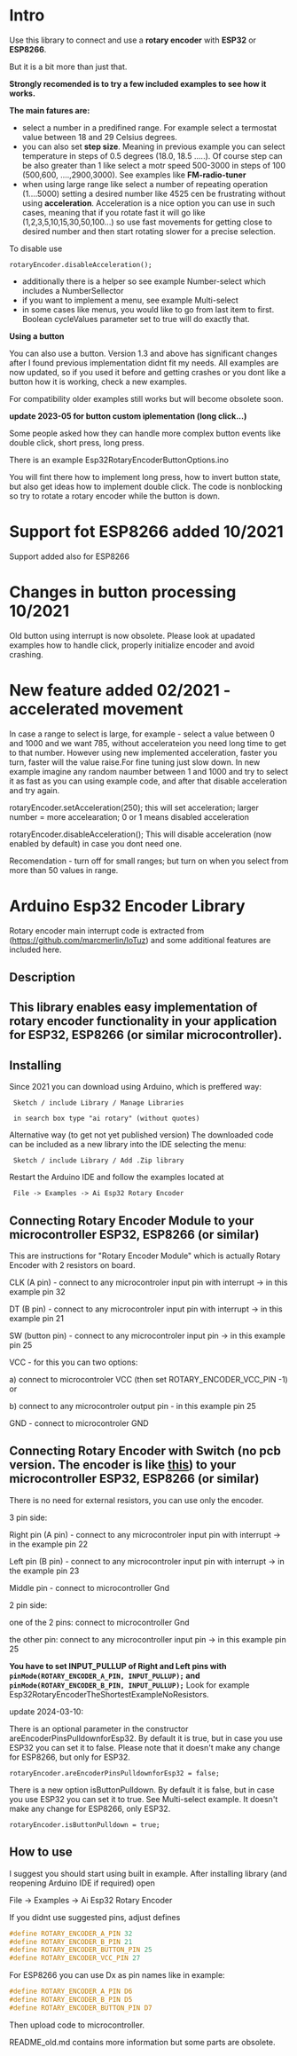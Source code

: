 # Intro

Use this library to connect and use a **rotary encoder** with **ESP32** or **ESP8266**.

But it is a bit more than just that. 

**Strongly recomended is to try a few included examples to see how it works.**

**The main fatures are:**
- select a number in a predifined range. For example select a termostat value between 18 and 29 Celsius degrees.
- you can also set **step size**. Meaning in previous example you can select temperature in steps of 0.5 degrees (18.0, 18.5 .....). Of course step can be also greater than 1 like select a motr speed 500-3000 in steps of 100 (500,600, ....,2900,3000). See examples like **FM-radio-tuner**
- when using large range like select a number of repeating operation (1....5000) setting a desired number like 4525 cen be frustrating without using **acceleration**. Acceleration is a nice option you can use in such cases, meaning that if you rotate fast it will go like (1,2,3,5,10,15,30,50,100...) so use fast movements for getting close to desired number and then start rotating slower for a precise selection.

To disable use

```
rotaryEncoder.disableAcceleration();
```

- additionally there is a helper so see example Number-select which includes a NumberSellector
- if you want to implement a menu, see example Multi-select
- in some cases like menus, you would like to go from last item to first. Boolean cycleValues parameter set to true will do exactly that.

**Using a button**

You can also use a button. Version 1.3 and above has significant changes after I found previous implementation didnt fit my needs. All examples are now updated, so if you used it before and getting crashes or you dont like a button how it is working, check a new examples.

For compatibility older examples still works but will become obsolete soon.

**update 2023-05 for button custom iplementation (long click...)**

Some people asked how they can handle more complex button events like double click, short press, long press.

There is an example Esp32RotaryEncoderButtonOptions.ino

You will fint there how to implement long press, how to invert button state, but also get ideas how to implement double click.
The code is nonblocking so try to rotate a rotary encoder while the button is down.


# Support fot ESP8266 added 10/2021

Support added also for ESP8266

# Changes in button processing 10/2021

Old button using interrupt is now obsolete.
Please look at upadated examples how to handle click, properly initialize encoder and avoid crashing.

# New feature added 02/2021 - accelerated movement

In case a range to select is large, for example - select a value between 0 and 1000 and we want 785, without accelerateion you need long time to get to that number.
However using new implemented acceleration, faster you turn, faster will the value raise.For fine tuning just slow down.
In new example imagine any random naumber between 1 and 1000 and try to select it as fast as you can using example code, and after that disable acceleration and try again.

rotaryEncoder.setAcceleration(250); 
this will set acceleration; larger number = more accelearation; 0 or 1 means disabled acceleration


rotaryEncoder.disableAcceleration(); 
This will disable acceleration (now enabled by default) in case you dont need one.

Recomendation - turn off for small ranges; but turn on when you select from more than 50 values in range.


# Arduino Esp32 Encoder Library

Rotary encoder main interrupt code is extracted from (https://github.com/marcmerlin/IoTuz) and some additional features are included here.

## Description

This library enables  easy implementation of rotary encoder functionality in your application for ESP32, ESP8266 (or similar microcontroller).
-
## Installing

Since 2021 you can download using Arduino, which is preffered way:
 
     Sketch / include Library / Manage Libraries

     in search box type "ai rotary" (without quotes)


Alternative way (to get not yet published version)
The downloaded code can be included as a new library into the IDE selecting the menu:

     Sketch / include Library / Add .Zip library

Restart the Arduino IDE and follow the examples located at

     File -> Examples -> Ai Esp32 Rotary Encoder

## Connecting Rotary Encoder Module to your microcontroller ESP32, ESP8266 (or similar)

This are instructions for "Rotary Encoder Module" which is actually Rotary Encoder with 2 resistors on board.  

CLK (A pin) - connect to any microcontroler input pin with interrupt -> in this example pin 32

DT (B pin) - connect to any microcontroler input pin with interrupt -> in this example pin 21

SW (button pin) - connect to any microcontroler input pin -> in this example pin 25

VCC - for this you can two options:

a) connect to microcontroler VCC (then set ROTARY_ENCODER_VCC_PIN -1) or 

b) connect to any microcontroler output pin - in this example pin 25

GND - connect to microcontroler GND

## Connecting Rotary Encoder with Switch (no pcb version. The encoder is like [this](https://www.seeedstudio.com/Rotary-Encoder-with-Switch-p-667.html)) to your microcontroller ESP32, ESP8266 (or similar)

There is no need for external resistors, you can use only the encoder.

3 pin side:

Right pin (A pin) - connect to any microcontroler input pin with interrupt -> in the example pin 22

Left pin (B pin) - connect to any microcontroler input pin with interrupt -> in the example pin 23

Middle pin - connect to microcontroller Gnd

2 pin side:

one of the 2 pins: connect to microcontroller Gnd

the other pin: connect to any microcontroller input pin -> in this example pin 25

**You have to set INPUT_PULLUP of Right and Left pins with `pinMode(ROTARY_ENCODER_A_PIN, INPUT_PULLUP);` and `pinMode(ROTARY_ENCODER_B_PIN, INPUT_PULLUP);`**
Look for example Esp32RotaryEncoderTheShortestExampleNoResistors.


update 2024-03-10:

There is an optional parameter in the constructor areEncoderPinsPulldownforEsp32. By default it is true, but in case you use ESP32 you can set it to false. 
Please note that it doesn't make any change for ESP8266, but only for ESP32.

```
rotaryEncoder.areEncoderPinsPulldownforEsp32 = false;
```

There is a new option isButtonPulldown. By default it is false, but in case you use ESP32 you can set it to true. See Multi-select example.
It doesn't make any change for ESP8266, only ESP32.

```
rotaryEncoder.isButtonPulldown = true;
```


## How to use

I suggest you should start using built in example. After installing library (and reopening Arduino IDE if required) open 

File -> Examples -> Ai Esp32 Rotary Encoder

If you didnt use suggested pins, adjust defines

```c
#define ROTARY_ENCODER_A_PIN 32
#define ROTARY_ENCODER_B_PIN 21
#define ROTARY_ENCODER_BUTTON_PIN 25
#define ROTARY_ENCODER_VCC_PIN 27
```

For ESP8266 you can use Dx as pin names like in example:
```c
#define ROTARY_ENCODER_A_PIN D6
#define ROTARY_ENCODER_B_PIN D5
#define ROTARY_ENCODER_BUTTON_PIN D7
```
Then upload code to microcontroller.

README_old.md contains more information but some parts are obsolete.

